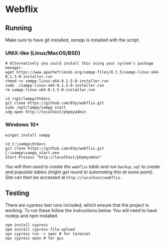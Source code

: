 # Webflix

## Running
Make sure to have git installed, xampp is installed with the script.

### UNIX-like (Linux/MacOS/BSD)
```
# Alternatively you could install this using your system's package manager.
wget https://www.apachefriends.org/xampp-files/8.1.5/xampp-linux-x64-8.1.5-0-installer.run
chmod +x xampp-linux-x64-8.1.5-0-installer.run
sudo ./xampp-linux-x64-8.1.5-0-installer.run
rm xampp-linux-x64-8.1.5-0-installer.run

cd /opt/lampp/htdocs
git clone https://github.com/03y/webflix.git
sudo /opt/lampp/xampp start
xdg-open http://localhost/phpmyadmin
```

### Windows 10+
```
winget install xampp

cd C:\xampp\htdocs
git clone https://github.com/03y/webflix.git
C:\xampp\xampp_start.exe
Start-Process "http://localhost/phpmyadmin"
```

*You will then need to create the `webflix` table and run `backup.sql` to create and populate tables (might get round to automating this at some point).* \
Site can then be accessed at `http://localhost/webflix`.


## Testing
There are cypress test runs included, which ensure that the project is working. To run these follow the instructions below. You will need to have nodejs and npm installed.
```
npm install cypress
npm install cypress-file-upload
npx cypress run -r spec # for terminal
npx cypress open # for gui
```
